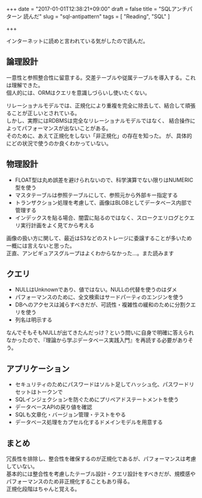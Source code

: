 +++
date = "2017-01-01T12:38:21+09:00"
draft = false
title = "SQLアンチパターン 読んだ"
slug = "sql-antipattern"
tags = [ "Reading", "SQL" ]

+++

インターネットに読めと言われている気がしたので読んだ。

## 論理設計
一意性と参照整合性に留意する。交差テーブルや従属テーブルを導入する。これは理解できた。  
個人的には、ORMはクエリを意識しづらいし使いたくない。

リレーショナルモデルでは、正規化により重複を完全に除去して、結合して頑張ることが正しいとされている。  
しかし、実際にはRDBMSは完全なリレーショナルモデルではなく、
結合操作によってパフォーマンスが出ないことがある。  
そのために、あえて正規化をしない「非正規化」の存在を知った。
が、具体的にどの状況で使うのか良くわかっていない。

## 物理設計
- FLOAT型は丸め誤差を避けられないので、科学演算でない限りはNUMERIC型を使う  
- マスタテーブルは参照テーブルにして、参照元から外部キー指定する
- トランザクション処理を考慮して、画像はBLOBとしてデータベース内部で管理する
- インデックスを貼る場合、闇雲に貼るのではなく、スロークエリログとクエリ実行計画をよく見てから考える

画像の扱い方に関して、最近はS3などのストレージに委譲することが多いため
一概には言えないと思った。  
正直、アンビギュアスグループはよくわからなかった…。また読みます

## クエリ
- NULLはUnknownであり、値ではない。NULLの代替を使うのはダメ
- パフォーマンスのために、全文検索はサードパーティのエンジンを使う
- DBへのアクセスは減らすべきだが、可読性・複雑性の緩和のために分割クエリを使う
- 列名は明示する

なんでそもそもNULLが出てきたんだっけ？という問いに自身で明確に答えられなかったので、『理論から学ぶデータベース実践入門』を再読する必要がありそう。


## アプリケーション
- セキュリティのためにパスワードはソルト足してハッシュ化、パスワードリセットはトークンで
- SQLインジェクションを防ぐためにプリペアドステートメントを使う
- データベースAPIの戻り値を確認
- SQLも文章化・バージョン管理・テストをやる
- データベース処理をカプセル化するドメインモデルを用意する


## まとめ
冗長性を排除し、整合性を確保するのが正規化であるが、パフォーマンスは考慮していない。  
基本的には整合性を考慮したテーブル設計・クエリ設計をすべきだが、規模感やパフォーマンスのため非正規化することもあり得る。  
正規化段階はちゃんと覚える。

